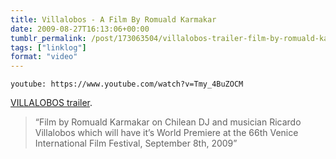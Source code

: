 ```yaml
---
title: Villalobos - A Film By Romuald Karmakar
date: 2009-08-27T16:13:06+00:00
tumblr_permalink: /post/173063504/villalobos-trailer-film-by-romuald-karmakar-on
tags: ["linklog"]
format: "video"
---
```


`youtube: https://www.youtube.com/watch?v=Tmy_4BuZOCM`

[VILLALOBOS trailer][1].

> &ldquo;Film by Romuald Karmakar on Chilean DJ and musician Ricardo Villalobos which will have it&rsquo;s World Premiere at the 66th Venice International Film Festival, September 8th, 2009&rdquo;

[1]: http://www.youtube.com/watch?v=Tmy_4BuZOCM
